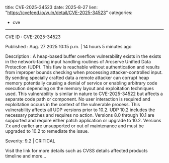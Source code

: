  
title: CVE-2025-34523
date: 2025-8-27
lien: "https://cvefeed.io/vuln/detail/CVE-2025-34523"
categories:
  - cve
---

CVE ID : CVE-2025-34523

Published :  Aug. 27
2025
10:15 p.m. | 14 hours
5 minutes ago

Description : A heap-based buffer overflow vulnerability exists in the exists in the network-facing input handling routines of Arcserve Unified Data Protection (UDP). This flaw is reachable without authentication and results from improper bounds checking when processing attacker-controlled input. By sending specially crafted data
a remote attacker can corrupt heap memory
potentially causing a denial of service or enabling arbitrary code execution depending on the memory layout and exploitation techniques used. This vulnerability is similar in nature to CVE-2025-34522 but affects a separate code path or component. No user interaction is required
and exploitation occurs in the context of the vulnerable process. This vulnerability affects all UDP versions prior to 10.2. UDP 10.2 includes the necessary patches and requires no action. Versions 8.0 through 10.1 are supported and require either patch application or upgrade to 10.2. Versions 7.x and earlier are unsupported or out of maintenance and must be upgraded to 10.2 to remediate the issue.

Severity: 9.2 | CRITICAL

Visit the link for more details
such as CVSS details
affected products
timeline
and more...
